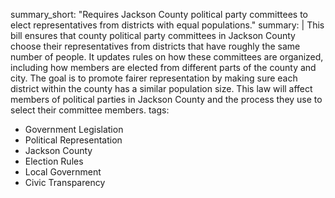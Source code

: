 summary_short: "Requires Jackson County political party committees to elect representatives from districts with equal populations."
summary: |
  This bill ensures that county political party committees in Jackson County choose their representatives from districts that have roughly the same number of people. It updates rules on how these committees are organized, including how members are elected from different parts of the county and city. The goal is to promote fairer representation by making sure each district within the county has a similar population size. This law will affect members of political parties in Jackson County and the process they use to select their committee members.
tags:
  - Government Legislation
  - Political Representation
  - Jackson County
  - Election Rules
  - Local Government
  - Civic Transparency
